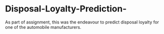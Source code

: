 # Disposal-Loyalty-Prediction-
As part of assignment, this was the endeavour to predict disposal loyalty for one of the automobile manufacturers.

